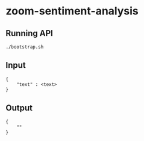 # zoom-sentiment-analysis

## Running API

`./bootstrap.sh`

## Input

```
{
	"text" : <text>
} 
```

## Output

```
{
	""
}
```